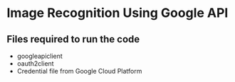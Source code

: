 # Image Recognition Using Google API

## Files required to run the code
* googleapiclient
* oauth2client
* Credential file from Google Cloud Platform
